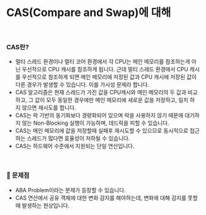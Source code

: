 # CAS(Compare and Swap)에 대해

<br>

### CAS란?

- 멀티 스레드 환경이나 멀티 코어 환경에서 각 CPU는 메인 메모리를 참조하는게 아닌 우선적으로 CPU 캐시를 참조하게 됩니다. 근데 멀티 스레드 환경에서 CPU 캐시를 우선적으로 참조하게 되면 메인 메모리에 저장된 값과 CPU 캐시에 저장된 값이 다른 경우가 발생할 수 있습니다. 이를 가시성 문제라 합니다.
- CAS 알고리즘은 현재 스레드가 가진 값을 CPU캐시와 메인 메모리의 두 값과 비교하고, 그 값이 모두 동일한 경우에만 메인 메모리에 새로운 값을 저장하고, 일치 하지 않으면 재시도를 합니다.
- CAS는 락 기반의 동기화보다 경량화되어 있으며 락을 사용하지 않기 때문에 대기하지 않는 Non-Blocking 실행이 가능하며, 데드락을 피할 수 있습니다.
- CAS는 메인 메모리에 값을 저장할때 실패후 재시도할 수 있으므로 동시적으로 접근하는 스레드가 많다면 효율성이 저하될 수 있습니다.
- CAS는 하드웨어 수준에서 지원되는 단일 연산입니다.

<br>

### 🧨 문제점

- ABA Problem이라는 문제가 등장할 수 있습니다.
- CAS 연산에서 공유 객체에 대한 변화 감지를 해야하는데, 변화에 대해 감지를 못할 때 발생하는 현상입니다.
